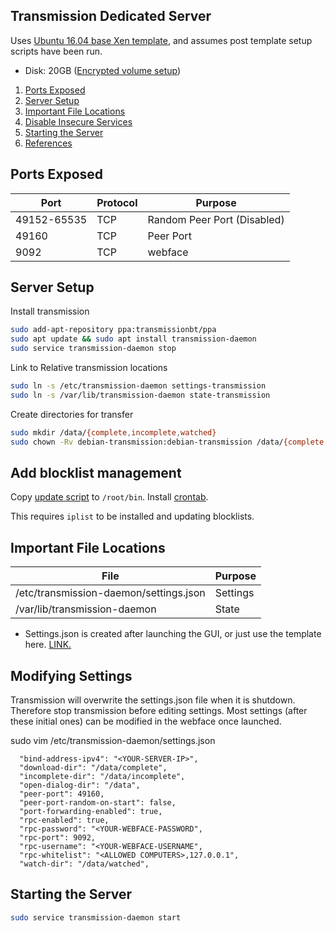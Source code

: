 Transmission Dedicated Server
-----------------------------
Uses [Ubuntu 16.04 base Xen template](../templates/ubuntu-server.md), and
assumes post template setup scripts have been run.

* Disk: 20GB ([Encrypted volume setup](../templates/ubuntu-server.md#creating-an-encrypted-volume))

1. [Ports Exposed](#ports-exposed)
1. [Server Setup](#server-setup)
1. [Important File Locations](#important-file-locations)
1. [Disable Insecure Services](#disable-insecure-services)
1. [Starting the Server](#starting-the-server)
1. [References](#references)

Ports Exposed
-------------

| Port        | Protocol |Purpose                      |
|-------------|----------|-----------------------------|
| 49152-65535 | TCP      | Random Peer Port (Disabled) |
| 49160       | TCP      | Peer Port                   |
| 9092        | TCP      | webface                     |

Server Setup
-------------
Install transmission

```bash
sudo add-apt-repository ppa:transmissionbt/ppa
sudo apt update && sudo apt install transmission-daemon
sudo service transmission-daemon stop
```

Link to Relative transmission locations
```bash
sudo ln -s /etc/transmission-daemon settings-transmission
sudo ln -s /var/lib/transmission-daemon state-transmission
```

Create directories for transfer
```bash
sudo mkdir /data/{complete,incomplete,watched}
sudo chown -Rv debian-transmission:debian-transmission /data/{complete,incomplete,watched}
```

## Add blocklist management
Copy [update script](update-transmission-blocklist) to `/root/bin`.
Install [crontab](update-transmission-blocklist-crontab).

This requires `iplist` to be installed and updating blocklists.

Important File Locations
------------------------

| File                                      | Purpose  |
|-------------------------------------------|----------|
| /etc/transmission-daemon/settings.json    | Settings |
| /var/lib/transmission-daemon              | State    |
* Settings.json is created after launching the GUI, or just use the template
  here. [LINK.](settings.json)

Modifying Settings
------------------
Transmission will overwrite the settings.json file when it is shutdown.
Therefore stop transmission before editing settings. Most settings (after these
initial ones) can be modified in the webface once launched.

sudo vim /etc/transmission-daemon/settings.json
```vim
  "bind-address-ipv4": "<YOUR-SERVER-IP>",
  "download-dir": "/data/complete",
  "incomplete-dir": "/data/incomplete",
  "open-dialog-dir": "/data",
  "peer-port": 49160,
  "peer-port-random-on-start": false,
  "port-forwarding-enabled": true,
  "rpc-enabled": true,
  "rpc-password": "<YOUR-WEBFACE-PASSWORD",
  "rpc-port": 9092,
  "rpc-username": "<YOUR-WEBFACE-USERNAME",
  "rpc-whitelist": "<ALLOWED COMPUTERS>,127.0.0.1",
  "watch-dir": "/data/watched",
```

Starting the Server
-------------------
```bash
sudo service transmission-daemon start
```
